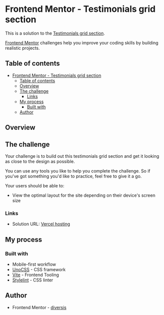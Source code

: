 # Frontend Mentor - Testimonials grid section

This is a solution to the [Testimonials grid section](https://www.frontendmentor.io/challenges/testimonials-grid-section-Nnw6J7Un7). 

[Frontend Mentor](https://www.frontendmentor.io) challenges help you improve your coding skills by building realistic projects.

## Table of contents

- [Frontend Mentor - Testimonials grid section](#frontend-mentor---testimonials-grid-section)
  - [Table of contents](#table-of-contents)
  - [Overview](#overview)
  - [The challenge](#the-challenge)
    - [Links](#links)
  - [My process](#my-process)
    - [Built with](#built-with)
  - [Author](#author)

## Overview

## The challenge

Your challenge is to build out this testimonials grid section and get it looking as close to the design as possible.

You can use any tools you like to help you complete the challenge. So if you've got something you'd like to practice, feel free to give it a go.

Your users should be able to:

- View the optimal layout for the site depending on their device's screen size


### Links

- Solution URL: [Vercel hosting]()

## My process

### Built with

- Mobile-first workflow
- [UnoCSS](https://github.com/unocss/unocss) - CSS framework
- [Vite](https://vitejs.dev/) - Frontend Tooling
- [Stylelint](https://stylelint.io/) - CSS linter


## Author

- Frontend Mentor - [diversis](https://www.frontendmentor.io/profile/diversis)
